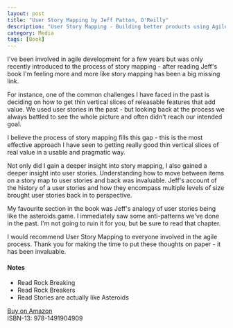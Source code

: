 ```yaml
---
layout: post
title: "User Story Mapping by Jeff Patton, O'Reilly"
description: "User Story Mapping - Building better products using Agile Software Design"
category: Media
tags: [Book]
---
```

I've been involved in agile development for a few years but was only recently
introduced to the process of story mapping - after reading Jeff's book I'm feeling more and more like story mapping has been a big missing link.

For instance, one of the common challenges I have faced in the past is deciding on how to get thin vertical slices of releasable features that add value. We used user stories in the past - but looking back at the process we always battled to see the whole picture and often didn't reach our intended goal.

I believe the process of story mapping fills this gap - this is the most effective approach I have seen to getting really good thin vertical slices of real value in a usable and pragmatic way.

Not only did I gain a deeper insight into story mapping, I also gained a deeper insight into user stories. Understanding how to move between items on a story map to user stories and back was invaluable.  Jeff's account of the history of a user stories and how they encompass multiple levels of size brought user stories back in to perspective.

My favourite section in the book was Jeff's analogy of user stories being like the asteroids game. I immediately saw some anti-patterns we've done in the past. I'm not going to ruin it for you, but be sure to read that chapter.

I would recommend User Story Mapping to everyone involved in the agile process. Thank you for making the time to put these thoughts on paper - it has been invaluable.

#### Notes ####
- Read Rock Breaking  
- Read Rock Breakers  
- Read Stories are actually like Asteroids  

[Buy on Amazon](http://www.amazon.com/User-Story-Mapping-Discover-Product/dp/1491904909)  
ISBN-13: 978-1491904909

